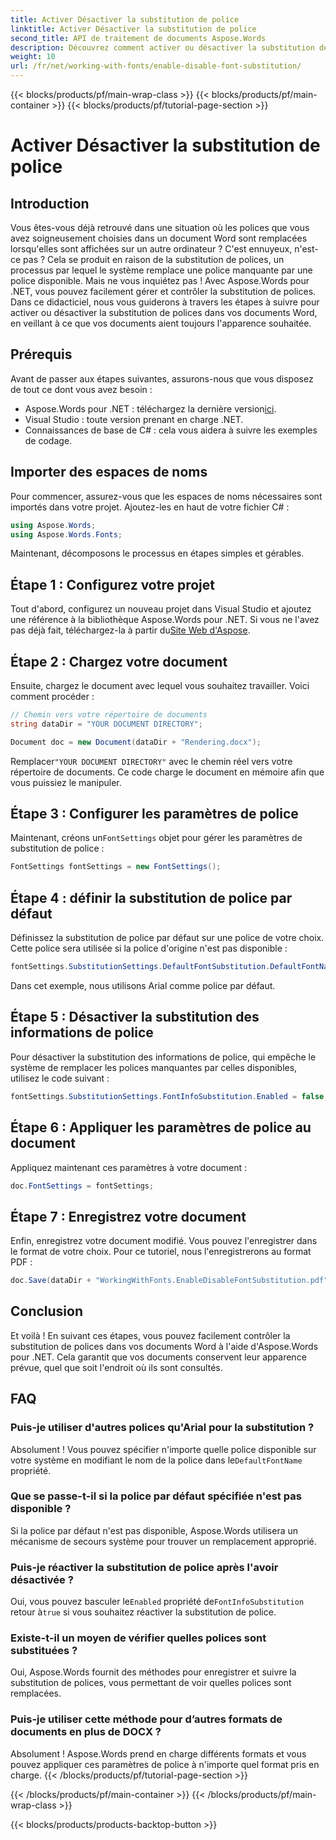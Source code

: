 ```yaml
---
title: Activer Désactiver la substitution de police
linktitle: Activer Désactiver la substitution de police
second_title: API de traitement de documents Aspose.Words
description: Découvrez comment activer ou désactiver la substitution de polices dans les documents Word à l'aide d'Aspose.Words pour .NET. Assurez-vous que vos documents sont cohérents sur toutes les plateformes.
weight: 10
url: /fr/net/working-with-fonts/enable-disable-font-substitution/
---
```


{{< blocks/products/pf/main-wrap-class >}}
{{< blocks/products/pf/main-container >}}
{{< blocks/products/pf/tutorial-page-section >}}

# Activer Désactiver la substitution de police

## Introduction

Vous êtes-vous déjà retrouvé dans une situation où les polices que vous avez soigneusement choisies dans un document Word sont remplacées lorsqu'elles sont affichées sur un autre ordinateur ? C'est ennuyeux, n'est-ce pas ? Cela se produit en raison de la substitution de polices, un processus par lequel le système remplace une police manquante par une police disponible. Mais ne vous inquiétez pas ! Avec Aspose.Words pour .NET, vous pouvez facilement gérer et contrôler la substitution de polices. Dans ce didacticiel, nous vous guiderons à travers les étapes à suivre pour activer ou désactiver la substitution de polices dans vos documents Word, en veillant à ce que vos documents aient toujours l'apparence souhaitée.

## Prérequis

Avant de passer aux étapes suivantes, assurons-nous que vous disposez de tout ce dont vous avez besoin :

-  Aspose.Words pour .NET : téléchargez la dernière version[ici](https://releases.aspose.com/words/net/).
- Visual Studio : toute version prenant en charge .NET.
- Connaissances de base de C# : cela vous aidera à suivre les exemples de codage.

## Importer des espaces de noms

Pour commencer, assurez-vous que les espaces de noms nécessaires sont importés dans votre projet. Ajoutez-les en haut de votre fichier C# :

```csharp
using Aspose.Words;
using Aspose.Words.Fonts;
```

Maintenant, décomposons le processus en étapes simples et gérables.

## Étape 1 : Configurez votre projet

Tout d'abord, configurez un nouveau projet dans Visual Studio et ajoutez une référence à la bibliothèque Aspose.Words pour .NET. Si vous ne l'avez pas déjà fait, téléchargez-la à partir du[Site Web d'Aspose](https://releases.aspose.com/words/net/).

## Étape 2 : Chargez votre document

Ensuite, chargez le document avec lequel vous souhaitez travailler. Voici comment procéder :

```csharp
// Chemin vers votre répertoire de documents
string dataDir = "YOUR DOCUMENT DIRECTORY";

Document doc = new Document(dataDir + "Rendering.docx");
```

 Remplacer`"YOUR DOCUMENT DIRECTORY"` avec le chemin réel vers votre répertoire de documents. Ce code charge le document en mémoire afin que vous puissiez le manipuler.

## Étape 3 : Configurer les paramètres de police

 Maintenant, créons un`FontSettings` objet pour gérer les paramètres de substitution de police :

```csharp
FontSettings fontSettings = new FontSettings();
```

## Étape 4 : définir la substitution de police par défaut

Définissez la substitution de police par défaut sur une police de votre choix. Cette police sera utilisée si la police d'origine n'est pas disponible :

```csharp
fontSettings.SubstitutionSettings.DefaultFontSubstitution.DefaultFontName = "Arial";
```

Dans cet exemple, nous utilisons Arial comme police par défaut.

## Étape 5 : Désactiver la substitution des informations de police

Pour désactiver la substitution des informations de police, qui empêche le système de remplacer les polices manquantes par celles disponibles, utilisez le code suivant :

```csharp
fontSettings.SubstitutionSettings.FontInfoSubstitution.Enabled = false;
```

## Étape 6 : Appliquer les paramètres de police au document

Appliquez maintenant ces paramètres à votre document :

```csharp
doc.FontSettings = fontSettings;
```

## Étape 7 : Enregistrez votre document

Enfin, enregistrez votre document modifié. Vous pouvez l'enregistrer dans le format de votre choix. Pour ce tutoriel, nous l'enregistrerons au format PDF :

```csharp
doc.Save(dataDir + "WorkingWithFonts.EnableDisableFontSubstitution.pdf");
```

## Conclusion

Et voilà ! En suivant ces étapes, vous pouvez facilement contrôler la substitution de polices dans vos documents Word à l'aide d'Aspose.Words pour .NET. Cela garantit que vos documents conservent leur apparence prévue, quel que soit l'endroit où ils sont consultés.

## FAQ

### Puis-je utiliser d'autres polices qu'Arial pour la substitution ?

 Absolument ! Vous pouvez spécifier n'importe quelle police disponible sur votre système en modifiant le nom de la police dans le`DefaultFontName` propriété.

### Que se passe-t-il si la police par défaut spécifiée n'est pas disponible ?

Si la police par défaut n'est pas disponible, Aspose.Words utilisera un mécanisme de secours système pour trouver un remplacement approprié.

### Puis-je réactiver la substitution de police après l'avoir désactivée ?

 Oui, vous pouvez basculer le`Enabled` propriété de`FontInfoSubstitution` retour à`true` si vous souhaitez réactiver la substitution de police.

### Existe-t-il un moyen de vérifier quelles polices sont substituées ?

Oui, Aspose.Words fournit des méthodes pour enregistrer et suivre la substitution de polices, vous permettant de voir quelles polices sont remplacées.

### Puis-je utiliser cette méthode pour d’autres formats de documents en plus de DOCX ?

Absolument ! Aspose.Words prend en charge différents formats et vous pouvez appliquer ces paramètres de police à n'importe quel format pris en charge.
{{< /blocks/products/pf/tutorial-page-section >}}

{{< /blocks/products/pf/main-container >}}
{{< /blocks/products/pf/main-wrap-class >}}

{{< blocks/products/products-backtop-button >}}
